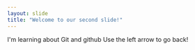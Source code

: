 ```yaml
---
layout: slide
title: "Welcome to our second slide!"
---
```

I'm learning about Git and github
Use the left arrow to go back!
